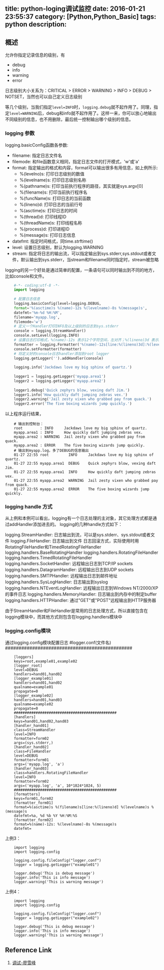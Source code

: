 title: python-loging调试监控
date: 2016-01-21 23:55:37
category: [Python,Python_Basic]
tags: python
description: 
---
## 概述

允许你指定记录信息的级别，有
- debug
- info
- warning
- error

日志级别大小关系为：CRITICAL > ERROR > WARNING > INFO > DEBUG > NOTSET，当然也可以自己定义日志级别

等几个级别，当我们指定`level=INFO`时，`logging.debug`就不起作用了。同理，指定`level=WARNING`后，debug和info就不起作用了。这样一来，你可以放心地输出不同级别的信息，也不用删除，最后统一控制输出哪个级别的信息。

<!-- more -->

### logging 参数
logging.basicConfig函数各参数:
* filename: 指定日志文件名
* filemode: 和file函数意义相同，指定日志文件的打开模式，'w'或'a'
* format: 指定输出的格式和内容，format可以输出很多有用信息，如上例所示:
     -   %(levelno)s: 打印日志级别的数值
     -   %(levelname)s: 打印日志级别名称
     -   %(pathname)s: 打印当前执行程序的路径，其实就是sys.argv[0]
     -   %(filename)s: 打印当前执行程序名
     -   %(funcName)s: 打印日志的当前函数
     -   %(lineno)d: 打印日志的当前行号
     -   %(asctime)s: 打印日志的时间
     -   %(thread)d: 打印线程ID
     -   %(threadName)s: 打印线程名称
     -   %(process)d: 打印进程ID
     -   %(message)s: 打印日志信息
* datefmt: 指定时间格式，同time.strftime()
* level: 设置日志级别，默认为logging.WARNING
* stream: 指定将日志的输出流，可以指定输出到sys.stderr,sys.stdout或者文件，默认输出到sys.stderr，当stream和filename同时指定时，stream被忽略

logging的另一个好处是通过简单的配置，一条语句可以同时输出到不同的地方，比如console和文件。

``` python
    #-*- coding:utf-8 -*-
    import logging
    
    # 配置日志信息
    logging.basicConfig(level=logging.DEBUG,
    format='%(asctime)s %(name)-12s %(levelname)-8s %(message)s',
    datefmt='%m-%d %H:%M',
    filename='myapp.log',
    filemode='w')
    # 定义一个Handler打印INFO及以上级别的日志到sys.stderr
    console = logging.StreamHandler()
    console.setLevel(logging.INFO)
    # 设置日志打印格式，%(name)-12s 表示12个字符空间，左对齐；%(lineno)3d 表示3个字符空间，右对齐
    formatter = logging.Formatter('%(name)-12s[line:%(lineno)3d]:%(levelname)-8s %(message)s')
    console.setFormatter(formatter)
    # 将定义好的console日志handler添加到root logger
    logging.getLogger('').addHandler(console)
    
    logging.info('Jackdaws love my big sphinx of quartz.')
    
    logger1 = logging.getLogger('myapp.area1')
    logger2 = logging.getLogger('myapp.area2')
    
    logger1.debug('Quick zephyrs blow, vexing daft Jim.')
    logger1.info('How quickly daft jumping zebras vex.')
    logger2.warning('Jail zesty vixen who grabbed pay from quack.')
    logger2.error('The five boxing wizards jump quickly.')
```
以上程序运行结果，
```
    # 输出到控制台：
    root        : INFO     Jackdaws love my big sphinx of quartz.
    myapp.area1 : INFO     How quickly daft jumping zebras vex.
    myapp.area2 : WARNING  Jail zesty vixen who grabbed pay from quack.
    myapp.area2 : ERROR    The five boxing wizards jump quickly.
    # 输出到myapp.log，多了DEBUG的信息输出
    01-27 22:55 root         INFO     Jackdaws love my big sphinx of quartz.
    01-27 22:55 myapp.area1  DEBUG    Quick zephyrs blow, vexing daft Jim.
    01-27 22:55 myapp.area1  INFO     How quickly daft jumping zebras vex.
    01-27 22:55 myapp.area2  WARNING  Jail zesty vixen who grabbed pay from quack.
    01-27 22:55 myapp.area2  ERROR    The five boxing wizards jump quickly.
```

### logging handle 方式

从上例和本例可以看出，logging有一个日志处理的主对象，其它处理方式都是通过addHandler添加进去的。
logging的几种handle方式如下：
 
logging.StreamHandler: 日志输出到流，可以是sys.stderr、sys.stdout或者文件
logging.FileHandler: 日志输出到文件
日志回滚方式，实际使用时用RotatingFileHandler和TimedRotatingFileHandler
logging.handlers.BaseRotatingHandler
logging.handlers.RotatingFileHandler
logging.handlers.TimedRotatingFileHandler
logging.handlers.SocketHandler: 远程输出日志到TCP/IP sockets
logging.handlers.DatagramHandler:  远程输出日志到UDP sockets
logging.handlers.SMTPHandler:  远程输出日志到邮件地址
logging.handlers.SysLogHandler: 日志输出到syslog
logging.handlers.NTEventLogHandler: 远程输出日志到Windows NT/2000/XP的事件日志
logging.handlers.MemoryHandler: 日志输出到内存中的制定buffer
logging.handlers.HTTPHandler: 通过"GET"或"POST"远程输出到HTTP服务器
 
由于StreamHandler和FileHandler是常用的日志处理方式，所以直接包含在logging模块中，而其他方式则包含在logging.handlers模块中

### logging.config模块

通过logging.config模块配置日志
#logger.conf(文件名)
###############################################
```
    [loggers]
    keys=root,example01,example02
    [logger_root]
    level=DEBUG
    handlers=hand01,hand02
    [logger_example01]
    handlers=hand01,hand02
    qualname=example01
    propagate=0
    [logger_example02]
    handlers=hand01,hand03
    qualname=example02
    propagate=0
    ###############################################
    [handlers]
    keys=hand01,hand02,hand03
    [handler_hand01]
    class=StreamHandler
    level=INFO
    formatter=form02
    args=(sys.stderr,)
    [handler_hand02]
    class=FileHandler
    level=DEBUG
    formatter=form01
    args=('myapp.log', 'a')
    [handler_hand03]
    class=handlers.RotatingFileHandler
    level=INFO
    formatter=form02
    args=('myapp.log', 'a', 10*1024*1024, 5)
    ###############################################
    [formatters]
    keys=form01,form02
    [formatter_form01]
    format=%(asctime)s %(filename)s[line:%(lineno)d] %(levelname)s %(message)s
    datefmt=%a, %d %b %Y %H:%M:%S
    [formatter_form02]
    format=%(name)-12s: %(levelname)-8s %(message)s
    datefmt=
```
上例3：
```
    import logging
    import logging.config

    logging.config.fileConfig("logger.conf")
    logger = logging.getLogger("example01")

    logger.debug('This is debug message')
    logger.info('This is info message')
    logger.warning('This is warning message')
```
上例4：
```
    import logging
    import logging.config

    logging.config.fileConfig("logger.conf")
    logger = logging.getLogger("example02")

    logger.debug('This is debug message')
    logger.info('This is info message')
    logger.warning('This is warning message')
```

## Reference Link
1. [调试-廖雪峰](http://www.liaoxuefeng.com/wiki/0014316089557264a6b348958f449949df42a6d3a2e542c000/001431915578556ad30ab3933ae4e82a03ee2e9a4f70871000)
